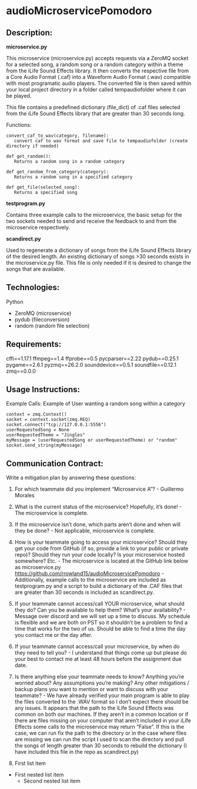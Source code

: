 # audioMicroservicePomodoro

## Description: 

**microservice.py**

This microservice (microservice.py) accepts requests via a ZeroMQ socket for a selected song, a random song or a random category within a theme from the iLife Sound Effects    library. It then converts the respective file from a Core Audio Format (.caf) into a Waveform Audio Format (.wav) compatible with most programatic audio players. The converted file is then saved within your local project directory in a folder called tempaudiofolder where it can be played. 
  
This file contains a predefined dictionary (file_dict) of .caf files selected from the iLife Sound Effects library that are greater than 30 seconds long.

Functions:

    convert_caf_to_wav(category, filename):
       convert caf to wav format and save file to tempaudiofolder (create directory if needed)

    def get_random():
       Returns a random song in a random category

    def get_random_from_category(category):
       Returns a random song in a specified category

    def get_file(selected_song):
       Returns a specified song

    
**testprogram.py**

Contains three example calls to the microservice, the basic setup for the two sockets needed to send and receive the feedback to and from the microservice respectively. 

**scandirect.py**

Used to regenerate a dictionary of songs from the iLife Sound Effects library of the desired length. An existing dictionary of songs >30 seconds exists in the microservice.py file. This file is only needed if it is desired to change the songs that are available. 

## Technologies:
Python
- ZeroMQ (microservice)
- pydub (fileconversion)
- random (random file selection)

## Requirements:
cffi==1.17.1
ffmpeg==1.4 
ffprobe==0.5
pycparser==2.22
pydub==0.25.1
pygame==2.6.1
pyzmq==26.2.0
sounddevice==0.5.1
soundfile==0.12.1
zmq==0.0.0

## Usage Instructions:
  Example Calls:
    Example of User wanting a random song within a category
```
context = zmq.Context()
socket = context.socket(zmq.REQ)
socket.connect("tcp://127.0.0.1:5556")
userRequestedSong = None
userRequestedTheme = "Jingles"
myMessage = (userRequestedSong or userRequestedTheme) or "random"
socket.send_string(myMessage)
```

## Communication Contract:
Write a mitigation plan by answering these questions:
  1.	For which teammate did you implement “Microservice A”?
      - Guillermo Morales
  2.	What is the current status of the microservice? Hopefully, it’s done!
      - The microservice is complete.
  3.	If the microservice isn’t done, which parts aren’t done and when will they be done?
      - Not applicable, microservice is complete.
  4.	How is your teammate going to access your microservice? Should they get your code from GitHub (if so, provide a link to your public or private repo)? Should they run your code locally? Is your microservice hosted somewhere? Etc.
      - The microservice is located at the GitHub link below as microservice.py https://github.com/rrowland15/audioMicroservicePomodoro 
      - Additionally, example calls to the microservice are included as testprogram.py and a script to build a dictionary of the .CAF files that are greater than 30 seconds is included as scandirect.py. 
  5.	If your teammate cannot access/call YOUR microservice, what should they do? Can you be available to help them? What’s your availability?
      - Message over discord and we will set up a time to discuss. My schedule is flexible and we are both on PST so it shouldn’t be a problem to find a time that works for the two of us. Should be able to find a time the day you contact me or the day after. 
  6.	If your teammate cannot access/call your microservice, by when do they need to tell you?
      - I understand that things come up but please do your best to contact me at least 48 hours before the assignment due date. 
  7.	Is there anything else your teammate needs to know? Anything you’re worried about? Any assumptions you’re making? Any other mitigations / backup plans you want to mention or want to discuss with your teammate?
      - We have already verified your main program is able to play the files converted to the .WAV format so I don’t expect there should be any issues. It appears that the path to the iLife Sound Effects was common on both our machines. If they aren’t in a common location or if there are files missing on your computer that aren’t included in your iLife Effects some calls to the microservice may return “False”. If this is the case, we can run fix the path to the directory or in the case where files are missing we can run the script I used to scan the directory and pull the songs of length greater than 30 seconds to rebuild the dictionary (I have included this file in the repo as scandirect.py)

  100. First list item
  - First nested list item
    - Second nested list item



